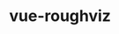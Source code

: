 # vue-roughviz

<BarChart :chartData="{ labels: ['a', 'b'], values: [10, 20]}" style="width: 100%; height: 800px" />
